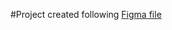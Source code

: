 #Project created following <a href="https://www.figma.com/file/2524L2QELrFtsatxd210Rn/gpt3-project?node-id=0%3A15&t=Gn15rBfej9RIofjl-1">Figma file</a>